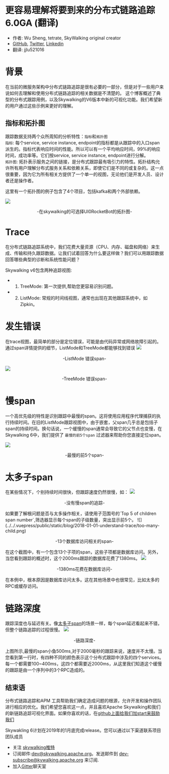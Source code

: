# 更容易理解将要到来的分布式链路追踪 6.0GA (翻译)

- 作者: Wu Sheng, tetrate, SkyWalking original creator
- [GitHub](https://github.com/wu-sheng), [Twitter](https://twitter.com/wusheng1108), [Linkedin](https://www.linkedin.com/in/wusheng1108)
- 翻译: jjlu521016

# 背景
在当前的微服务架构中分布式链路追踪是很有必要的一部分，但是对于一些用户来说如何去理解和使用分布式链路追踪的相关数据是不清楚的。
这个博客概述了典型的分布式跟踪用例，以及Skywalking的V6版本中新的可视化功能。我们希望新的用户通过这些示例来更好的理解。

## 指标和拓扑图
跟踪数据支持两个众所周知的分析特性：`指标`和`拓扑图`  
`指标`: 每个service, service instance, endpoint的指标都是从跟踪中的入口span派生的。指标代表响应时间的性能。所以可以有一个平均响应时间，99%的响应时间，成功率等。它们按service, service instance, endpoint进行分解。  
`拓扑图`: 拓扑表示服务之间的链接，是分布式跟踪最有吸引力的特性。拓扑结构允许所有用户理解分布式服务关系和依赖关系，即使它们是不同的或复杂的。这一点很重要，因为它为所有相关方提供了一个单一的视图，无论他们是开发人员、设计者还是操作者。

这里有一个拓扑图的例子包含了4个项目，包括kafka和两个外部依赖。

![](../../.vuepress/public/static/blog/2018-01-01-understand-trace/demo-spring.png)
<p align="center">-在skywalking的可选择UI0RocketBot的拓扑图-</p>

# Trace
在分布式链路追踪系统中，我们花费大量资源（CPU、内存、磁盘和网络）来生成、传输和持久跟踪数据。让我们试着回答为什么要这样做？我们可以用跟踪数据回答哪些典型的诊断和系统性能问题？  
  
Skywalking v6包含两种追踪视图:
+ 1. TreeMode: 第一次提供,帮助您更容易识别问题。
+ 2. ListMode: 常规的时间线视图，通常也出现在其他跟踪系统中，如Zipkin。

# 发生错误
在trace视图，最简单的部分是定位错误，可能是由代码异常或网络故障引起的。通过span详情提供的细节，ListMode和TreeMode都能够找到错误
![](../../.vuepress/public/static/blog/2018-01-01-understand-trace/span-error.png)
<p align="center">-ListMode 错误span-</p>

![](../../.vuepress/public/static/blog/2018-01-01-understand-trace/span-error-2.png)
<p align="center">-TreeMode 错误span-</p>

# 慢span
一个高优先级的特性是识别跟踪中最慢的span。这将使用应用程序代理捕获的执行持续时间。在旧的ListMode跟踪视图中，由于嵌套，父span几乎总是包括子span的持续时间。换句话说，一个缓慢的span通常会导致它的父节点也变慢，在Skywalking 6中，我们提供了 `最慢的前5个span` 过滤器来帮助你您直接定位span。

![](../../.vuepress/public/static/blog/2018-01-01-understand-trace/top5-span.png)
<p align="center">-最慢的前5个span-</p>


# 太多子span
在某些情况下，个别持续时间很快，但跟踪速度仍然很慢，如：
![](../../.vuepress/public/static/blog/2018-01-01-understand-trace/top5-not-clear.png)
<p align="center">-没有慢span的追踪-</p>
如果要了解根问题是否与太多操作相关，请使用子范围号的`Top 5 of children span number`,筛选器显示每个span的子级数量，突出显示前5个。
![](../../.vuepress/public/static/blog/2018-01-01-understand-trace/too-many-child.png)
<p align="center">-13个数据库访问相关的span-</p>

在这个截图中，有一个包含13个子项的span，这些子项都是数据库访问。另外，当您看到跟踪的概述时，这个2000ms跟踪的数据库花费了1380ms。
![](../../.vuepress/public/static/blog/2018-01-01-understand-trace/database-long-duration.png)
<p align="center">-1380ms花费在数据库访问-</p>
在本例中，根本原因是数据库访问太多。这在其他场景中也很常见，比如太多的RPC或缓存访问。

# 链路深度
跟踪深度也与延迟有关。像[太多子span](#太多子span)的场景一样，每个span延迟看起来不错，但整个链路追踪的过程很慢。
![](../../.vuepress/public/static/blog/2018-01-01-understand-trace/deep-trace-1.png)
<p align="center">-链路深度-</p>
上图所示,最慢的span小鱼500ms,对于2000毫秒的跟踪来说，速度并不太慢。当您看到第一行时，有四种不同的颜色表示这个分布式跟踪中涉及的四个services。每一个都需要100~400ms，这四个都需要近2000ms，从这里我们知道这个缓慢的跟踪是由一个序列中的3个RPC造成的。

## 结束语
分布式链路追踪和APM 工具帮助我们确定造成问题的根源，允许开发和操作团队进行相应的优化。我们希望您喜欢这一点，并且喜欢Apache Skywalking和我们的新链路追踪可视化界面。如果你喜欢的话，在[github上面给我们加start来鼓励我们](https://github.com/apache/incubator-skywalking)

Skywakling 6计划在2019年的1月底完成release。您可以通过以下渠道联系项目团队成员
+ 关注 [skywalking推特](https://twitter.com/ASFSkyWalking)
+ 订阅邮件:dev@skywalking.apache.org。发送邮件到 dev-subscribe@kywalking.apache.org 来订阅.
+ 加入[Gitter](https://gitter.im/OpenSkywalking/Lobby)聊天室